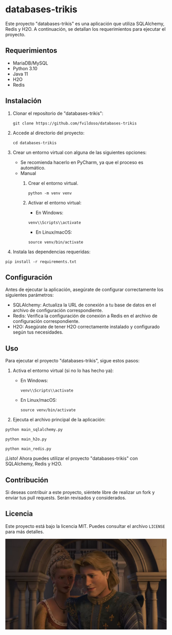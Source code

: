 # databases-trikis

Este proyecto "databases-trikis" es una aplicación que utiliza SQLAlchemy, Redis y H2O. A continuación, se detallan los
requerimientos para ejecutar el proyecto.

## Requerimientos

- MariaDB/MySQL
- Python 3.10
- Java 11
- H2O
- Redis

## Instalación

1. Clonar el repositorio de "databases-trikis":

    ```
    git clone https://github.com/fvildoso/databases-trikis
    ```
2. Accede al directorio del proyecto:
    ```
    cd databases-trikis
    ```
3. Crear un entorno virtual con alguna de las siguientes opciones: 
   - Se recomienda hacerlo en PyCharm, ya que el proceso es automático.
   - Manual
      1. Crear el entorno virtual.
          ```
          python -m venv venv
          ```
    
      2. Activar el entorno virtual:
         - En Windows:
         ```
         venv\\Scripts\\activate
         ```
         - En Linux/macOS:
         ```
         source venv/bin/activate
         ```

4. Instala las dependencias requeridas:
```
pip install -r requirements.txt
```
## Configuración
Antes de ejecutar la aplicación, asegúrate de configurar correctamente los siguientes parámetros:
    
- SQLAlchemy: Actualiza la URL de conexión a tu base de datos en el archivo de configuración correspondiente.
- Redis: Verifica la configuración de conexión a Redis en el archivo de configuración correspondiente.
- H2O: Asegúrate de tener H2O correctamente instalado y configurado según tus necesidades.

## Uso
Para ejecutar el proyecto "databases-trikis", sigue estos pasos:

1. Activa el entorno virtual (si no lo has hecho ya):

    - En Windows:
        ```
        venv\\Scripts\\activate
        ```
    - En Linux/macOS:
        ```
        source venv/bin/activate
        ```

2. Ejecuta el archivo principal de la aplicación:
```
python main_sqlalchemy.py
```
```
python main_h2o.py
```
```
python main_redis.py
```
 
¡Listo! Ahora puedes utilizar el proyecto "databases-trikis" con SQLAlchemy, Redis y H2O.

## Contribución
Si deseas contribuir a este proyecto, siéntete libre de realizar un fork y enviar tus pull requests. Serán revisados y considerados.

## Licencia
Este proyecto está bajo la licencia MIT. Puedes consultar el archivo `LICENSE` para más detalles.

<img src="random/img.png" alt="random">